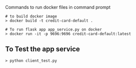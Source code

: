 Commands  to run docker files in command prompt

```
# to build docker image
> docker build -t credit-card-default . 
```

```
# To run flask app app_service.py on docker
> docker run -it -p 9696:9696 credit-card-default:latest
```

To Test the app service
---

```
> python client_test.py 
```
